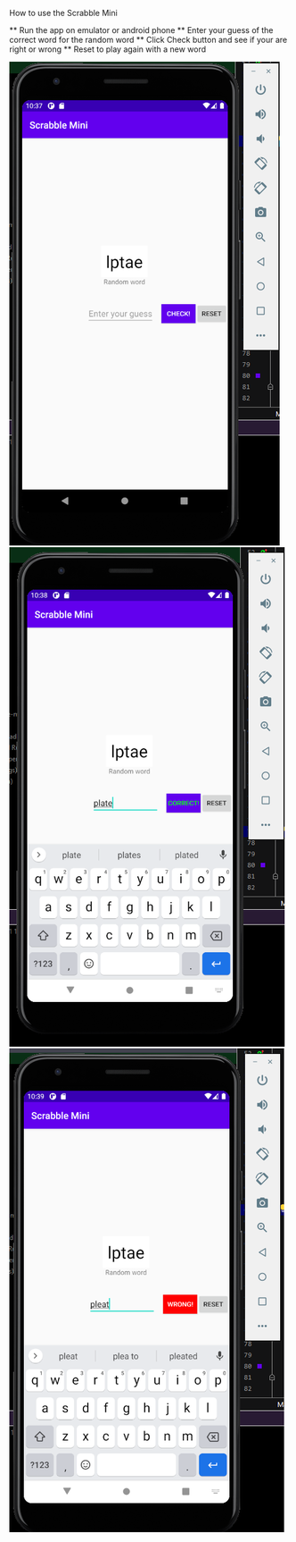 How to use the Scrabble Mini

** Run the app on emulator or android phone
** Enter your guess of the correct word for the random word
** Click Check button and see if your are right or wrong
** Reset to play again with a new word

![Step 1](images/1.PNG)
![Step 2](images/2.PNG)
![Step 2](images/3.PNG)
